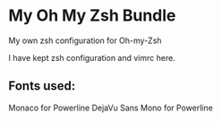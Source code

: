 # My Oh My Zsh Bundle
My own zsh configuration for Oh-my-Zsh


I have kept zsh configuration and vimrc here.

## Fonts used:
Monaco for Powerline
DejaVu Sans Mono for Powerline


